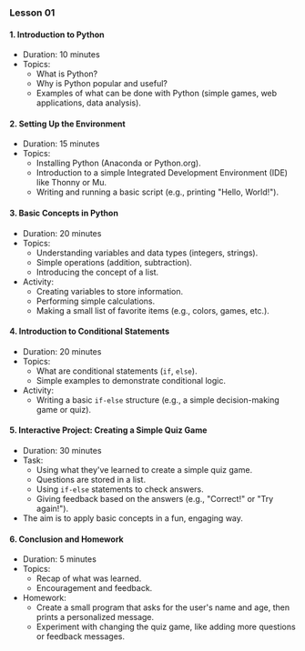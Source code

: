 ### Lesson 01

#### 1. Introduction to Python
   - Duration: 10 minutes
   - Topics:
     - What is Python?
     - Why is Python popular and useful?
     - Examples of what can be done with Python (simple games, web applications, data analysis).

#### 2. Setting Up the Environment
   - Duration: 15 minutes
   - Topics:
     - Installing Python (Anaconda or Python.org).
     - Introduction to a simple Integrated Development Environment (IDE) like Thonny or Mu.
     - Writing and running a basic script (e.g., printing "Hello, World!").

#### 3. Basic Concepts in Python
   - Duration: 20 minutes
   - Topics:
     - Understanding variables and data types (integers, strings).
     - Simple operations (addition, subtraction).
     - Introducing the concept of a list.
   - Activity: 
     - Creating variables to store information.
     - Performing simple calculations.
     - Making a small list of favorite items (e.g., colors, games, etc.).

#### 4. Introduction to Conditional Statements
   - Duration: 20 minutes
   - Topics:
     - What are conditional statements (`if`, `else`).
     - Simple examples to demonstrate conditional logic.
   - Activity:
     - Writing a basic `if-else` structure (e.g., a simple decision-making game or quiz).

#### 5. Interactive Project: Creating a Simple Quiz Game
   - Duration: 30 minutes
   - Task:
     - Using what they've learned to create a simple quiz game.
     - Questions are stored in a list.
     - Using `if-else` statements to check answers.
     - Giving feedback based on the answers (e.g., "Correct!" or "Try again!").
   - The aim is to apply basic concepts in a fun, engaging way.

#### 6. Conclusion and Homework
   - Duration: 5 minutes
   - Topics:
     - Recap of what was learned.
     - Encouragement and feedback.
   - Homework:
     - Create a small program that asks for the user's name and age, then prints a personalized message.
     - Experiment with changing the quiz game, like adding more questions or feedback messages.